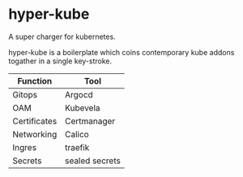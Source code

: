 # hyper-kube
A super charger for kubernetes.

hyper-kube is a boilerplate which coins contemporary kube addons togather in a single key-stroke. 

| Function | Tool|
----------| -- |
| Gitops   | Argocd |
| OAM      | Kubevela |
| Certificates | Certmanager |
| Networking | Calico |
| Ingres | traefik |
| Secrets | sealed secrets |
